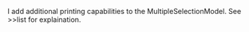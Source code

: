 I add additional printing capabilities to the MultipleSelectionModel. 
See >>list for explaination. 
